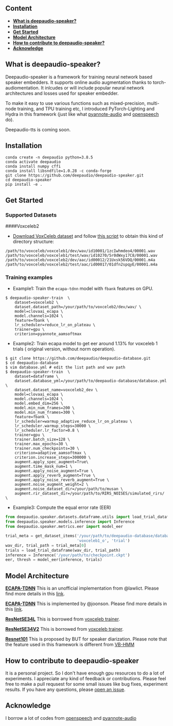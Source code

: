 ## Content
- [**What is deepaudio-speaker?**](https://github.com/deepaudio/deepaudio-speaker#what-is-deepaudio)
- [**Installation**](https://github.com/deepaudio/deepaudio-speaker#installation)
- [**Get Started**](https://github.com/deepaudio/deepaudio-speaker#get-started)
- [**Model Architecture**](https://github.com/deepaudio/deepaudio-speaker#model-architectures)
- [**How to contribute to deepaudio-speaker?**](https://github.com/deepaudio/deepaudio-speaker#How-to-contribute-to-deepaudio-speaker)
- [**Acknowledge**](https://github.com/deepaudio/deepaudio-speaker#Acknowledge)

## What is deepaudio-speaker?

Deepaudio-speaker is a framework for training neural network based speaker embedders. It supports online audio augmentation thanks to torch-audiomentation. It inlcudes or will include  popular neural network architectures and losses used for speaker embedder. 

To make it easy to use various functions such as mixed-precision, multi-node training, and TPU training etc, I introduced PyTorch-Lighting and Hydra in this framework (just like what [pyannote-audio](https://github.com/pyannote/pyannote-audio) and [openspeech](https://github.com/openspeech-team/openspeech) do).    

Deepaudio-tts is coming soon.

## Installation
```
conda create -n deepaudio python=3.8.5
conda activate deepaudio
conda install numpy cffi
conda install libsndfile=1.0.28 -c conda-forge
git clone https://github.com/deepaudio/deepaudio-speaker.git
cd deepaudio-speaker
pip install -e .
```

## Get Started

### Supported Datasets

####Voxceleb2
* [Download VoxCeleb dataset](http://www.robots.ox.ac.uk/~vgg/data/voxceleb/) and follow [this script](https://github.com/pyannote/pyannote-db-voxceleb/issues/10#issuecomment-702638328) to obtain this kind of directory structure:

```
/path/to/voxceleb/voxceleb1/dev/wav/id10001/1zcIwhmdeo4/00001.wav
/path/to/voxceleb/voxceleb1/test/wav/id10270/5r0dWxy17C8/00001.wav
/path/to/voxceleb/voxceleb2/dev/aac/id00012/21Uxsk56VDQ/00001.m4a
/path/to/voxceleb/voxceleb2/test/aac/id00017/01dfn2spqyE/00001.m4a
```

### Training examples
 - Example1: Train the `ecapa-tdnn` model with `fbank` features on GPU.
  
```
$ deepaudio-speaker-train  \
    dataset=voxceleb2 \
    dataset.dataset_path=/your/path/to/voxceleb2/dev/wav/ \
    model=clovaai_ecapa \
    model.channels=1024 \
    feature=fbank \
    lr_scheduler=reduce_lr_on_plateau \
    trainer=gpu \
    criterion=pyannote_aamsoftmax
```
- Example2: Train ecapa model to get eer around 1.13% for voxceleb 1 trials ( original version, without norm operation).

```
$ git clone https://github.com/deepaudio/deepaudio-database.git
$ cd deepaudio-database
$ vim database.yml # edit the list path and wav path
$ deepaudio-speaker-train  \
    dataset=dataframe \
    dataset.database_yml=/your/path/to/deepaudio-database/database.yml \
    dataset.dataset_name=voxceleb2_dev \
    model=clovaai_ecapa \
    model.channels=1024 \
    model.embed_dim=256 \
    model.min_num_frames=200 \
    model.min_num_frames=300 \
    feature=fbank \
    lr_scheduler=warmup_adaptive_reduce_lr_on_plateau \
    lr_scheduler.warmup_steps=30000 \
    lr_scheduler.lr_factor=0.8 \
    trainer=gpu \
    trainer.batch_size=128 \
    trainer.max_epochs=30 \
    trainer.num_checkpoints=30 \
    criterion=adaptive_aamsoftmax \
    criterion.increase_steps=300000 \
    augment.apply_spec_augment=True\
    augment.time_mask_num=1 \
    augment.apply_noise_augment=True \
    augment.apply_reverb_augment=True \
    augment.apply_noise_reverb_augment=True \
    augment.noise_augment_weight=2 \
    augment.noise_dataset_dir=/your/path/to/musan \
    augment.rir_dataset_dir=/your/path/to/RIRS_NOISES/simulated_rirs/ \
```

- Example3: Compute the equal error rate (EER)
```python
from deepaudio.speaker.datasets.dataframe.utils import load_trial_dataframe, get_dataset_items
from deepaudio.speaker.models.inference import Inference
from deepaudio.speaker.metrics.eer import model_eer

trial_meta = get_dataset_items('/your/path/to/deepaudio-database/database.yml',
                               'voxceleb1_o', 'trial')
wav_dir, trial_path = trial_meta[0]
trials = load_trial_dataframe(wav_dir, trial_path)
inference = Inference('/your/path/to/checkpoint.ckpt')
eer, thresh = model_eer(inference, trials)

```


## Model Architecture
[**ECAPA-TDNN**](https://arxiv.org/pdf/2005.07143.pdf) This is an unofficial implementation from @lawlict. Please find more details in this [link](https://github.com/lawlict/ECAPA-TDNN).

[**ECAPA-TDNN**](https://arxiv.org/pdf/2005.07143.pdf) This is implemented by @joonson. Please find more details in this [link](https://github.com/clovaai/voxceleb_trainer/issues/86#issuecomment-739991154).

[**ResNetSE34L**](https://arxiv.org/pdf/2003.11982.pdf) This is borrowed from [voxceleb trainer](https://github.com/clovaai/voxceleb_trainer).

[**ResNetSE34V2**](https://arxiv.org/pdf/2003.11982.pdf) This is borrowed from [voxceleb trainer](https://github.com/clovaai/voxceleb_trainer).

[**Resnet101**](https://arxiv.org/abs/2012.14952) This is proposed by BUT for speaker diarization. Please note that the feature used in this framework is different from [VB-HMM](https://github.com/BUTSpeechFIT/VBx) 

## How to contribute to deepaudio-speaker

It is a personal project. So I don't have enough gpu resources to do a lot of experiments. I appreciate any kind of feedback or contributions. Please feel free to make a pull requsest for some small issues like bug fixes, experiment results. If you have any questions, please [open an issue](https://github.com/deepaudio/deepaudio-speaker/issues).

## Acknowledge
I borrow a lot of codes from [openspeech](https://github.com/openspeech-team/openspeech) and [pyannote-audio](https://github.com/pyannote/pyannote-audio)